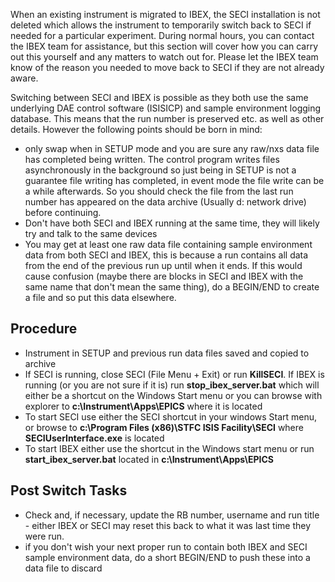 When an existing instrument is migrated to IBEX, the SECI installation is not deleted which allows the instrument to temporarily switch back to SECI if needed for a particular experiment. During normal hours, you can contact the IBEX team for assistance, but this section will cover how you can carry out this yourself and any matters to watch out for. Please let the IBEX team know of the reason you needed to move back to SECI if they are not already aware.

Switching between SECI and IBEX is possible as they both use the same underlying DAE control software (ISISICP) and sample environment logging database. This means that the run number is preserved etc. as well as other details. However the following points should be born in mind:
* only swap when in SETUP mode and you are sure any raw/nxs data file has completed being written. The control program writes files asynchronously in the background so just being in SETUP is not a guarantee file writing has completed, in event mode the file write can be a while afterwards. So you should check the file from the last run number has appeared on the data archive (Usually d: network drive) before continuing.
* Don't have both SECI and IBEX running at the same time, they will likely try and talk to the same devices
* You may get at least one raw data file containing sample environment data from both SECI and IBEX, this is because a run contains all data from the end of the previous run up until when it ends. If this would cause confusion (maybe there are blocks in SECI and IBEX with the same name that don't mean the same thing), do a BEGIN/END to create a file and so put this data elsewhere. 

## Procedure

* Instrument in SETUP and previous run data files saved and copied to archive
* If SECI is running, close SECI (File Menu + Exit) or run **KillSECI**. If IBEX is running (or you are not sure if it is) run **stop_ibex_server.bat** which will either be a shortcut on the Windows Start menu or you can browse with explorer to **c:\\Instrument\\Apps\\EPICS** where it is located
* To start SECI use either the SECI shortcut in your windows Start menu, or browse to  **c:\\Program Files (x86)\\STFC ISIS Facility\\SECI** where **SECIUserInterface.exe** is located
* To start IBEX either use the shortcut in the Windows start menu or run **start_ibex_server.bat** located in  **c:\\Instrument\\Apps\\EPICS**

## Post Switch Tasks

* Check and, if necessary, update the RB number, username and run title - either IBEX or SECI may reset this back to what it was last time they were run.
* if you don't wish your next proper run to contain both IBEX and SECI sample environment data, do a short BEGIN/END to push these into a data file to discard  